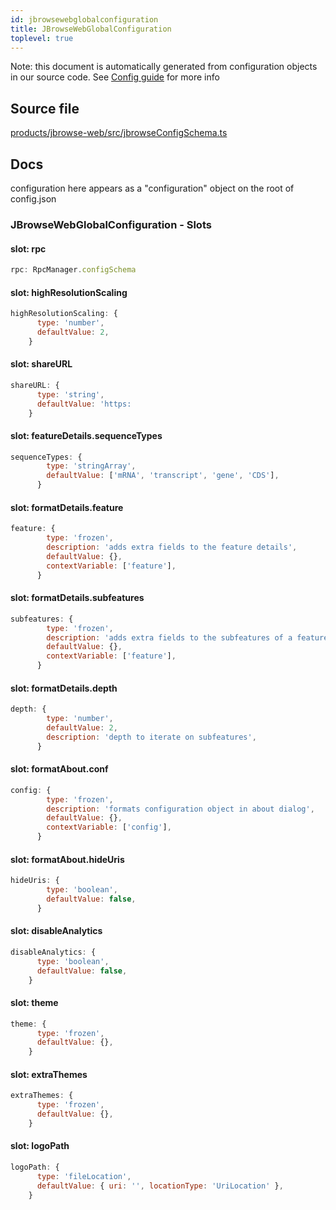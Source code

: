 ```yaml
---
id: jbrowsewebglobalconfiguration
title: JBrowseWebGlobalConfiguration
toplevel: true
---
```


Note: this document is automatically generated from configuration objects in our
source code. See [Config guide](/docs/config_guide) for more info

## Source file

[products/jbrowse-web/src/jbrowseConfigSchema.ts](https://github.com/GMOD/jbrowse-components/blob/main/products/jbrowse-web/src/jbrowseConfigSchema.ts)

## Docs

configuration here appears as a "configuration" object on the root of
config.json

### JBrowseWebGlobalConfiguration - Slots

#### slot: rpc

```js
rpc: RpcManager.configSchema
```

#### slot: highResolutionScaling

```js
highResolutionScaling: {
      type: 'number',
      defaultValue: 2,
    }
```

#### slot: shareURL

```js
shareURL: {
      type: 'string',
      defaultValue: 'https:
    }
```

#### slot: featureDetails.sequenceTypes

```js
sequenceTypes: {
        type: 'stringArray',
        defaultValue: ['mRNA', 'transcript', 'gene', 'CDS'],
      }
```

#### slot: formatDetails.feature

```js
feature: {
        type: 'frozen',
        description: 'adds extra fields to the feature details',
        defaultValue: {},
        contextVariable: ['feature'],
      }
```

#### slot: formatDetails.subfeatures

```js
subfeatures: {
        type: 'frozen',
        description: 'adds extra fields to the subfeatures of a feature',
        defaultValue: {},
        contextVariable: ['feature'],
      }
```

#### slot: formatDetails.depth

```js
depth: {
        type: 'number',
        defaultValue: 2,
        description: 'depth to iterate on subfeatures',
      }
```

#### slot: formatAbout.conf

```js
config: {
        type: 'frozen',
        description: 'formats configuration object in about dialog',
        defaultValue: {},
        contextVariable: ['config'],
      }
```

#### slot: formatAbout.hideUris

```js
hideUris: {
        type: 'boolean',
        defaultValue: false,
      }
```

#### slot: disableAnalytics

```js
disableAnalytics: {
      type: 'boolean',
      defaultValue: false,
    }
```

#### slot: theme

```js
theme: {
      type: 'frozen',
      defaultValue: {},
    }
```

#### slot: extraThemes

```js
extraThemes: {
      type: 'frozen',
      defaultValue: {},
    }
```

#### slot: logoPath

```js
logoPath: {
      type: 'fileLocation',
      defaultValue: { uri: '', locationType: 'UriLocation' },
    }
```
